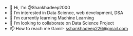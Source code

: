 - 👋 Hi, I’m @Shankhadeep2000
- 👀 I’m interested in Data Science, web development, DSA
- 🌱 I’m currently learning Machine Learning
- 💞️ I’m looking to collaborate on Data Science Project
- 📫 How to reach me Gamil- sshankhadeep226@gmail.com

<!---
Shankhadeep2000/Shankhadeep2000 is a ✨ special ✨ repository because its `README.md` (this file) appears on your GitHub profile.
You can click the Preview link to take a look at your changes.
--->
